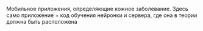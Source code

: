 Мобильное приложения, определяющие кожное заболевание. Здесь само приложение + код обучения нейронки и сервера, где она в теории должна быть расположена
